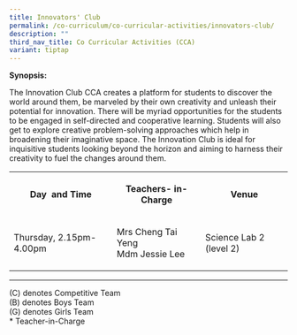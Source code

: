 ```yaml
---
title: Innovators' Club
permalink: /co-curriculum/co-curricular-activities/innovators-club/
description: ""
third_nav_title: Co Curricular Activities (CCA)
variant: tiptap
---
```

<p><strong>Synopsis:</strong>
</p>
<p>The Innovation Club CCA creates a platform for students to discover the
world around them, be marveled by their own creativity and unleash their
potential for innovation. There will be myriad opportunities for the students
to be engaged in self-directed and cooperative learning. Students will
also get to explore creative problem-solving approaches which help in broadening
their imaginative space. The Innovation Club is ideal for inquisitive students
looking beyond the horizon and aiming to harness their creativity to fuel
the changes around them.</p>
<p></p>
<table style="minWidth: 75px">
<colgroup>
<col>
<col>
<col>
</colgroup>
<tbody>
<tr>
<th rowspan="1" colspan="1">
<p><strong>Day&nbsp; and Time</strong>
</p>
</th>
<th rowspan="1" colspan="1">
<p><strong>Teachers- in-Charge</strong>
</p>
</th>
<th rowspan="1" colspan="1">
<p><strong>Venue</strong>
</p>
</th>
</tr>
<tr>
<td rowspan="1" colspan="1">
<p>Thursday, 2.15pm-4.00pm</p>
</td>
<td rowspan="1" colspan="1">
<p>Mrs Cheng Tai Yeng
<br>Mdm Jessie Lee</p>
</td>
<td rowspan="1" colspan="1">
<p>Science Lab 2 (level 2)</p>
</td>
</tr>
</tbody>
</table>
<hr>
<p>(C) denotes Competitive Team
<br>(B) denotes Boys Team
<br>(G) denotes Girls Team
<br>* Teacher-in-Charge</p>
<p>
<br>
<br>
</p>